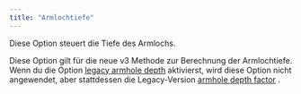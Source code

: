 ```yaml
---
title: "Armlochtiefe"
---
```


Diese Option steuert die Tiefe des Armlochs.

Diese Option gilt für die neue v3 Methode zur Berechnung der Armlochtiefe. Wenn du die Option [legacy armhole depth](/docs/designs/hugo/options/legacyarmholedepth) aktivierst, wird diese Option nicht angewendet, aber stattdessen die Legacy-Version [armhole depth factor](/docs/designs/hugo/options/armholedepthfactor) .

